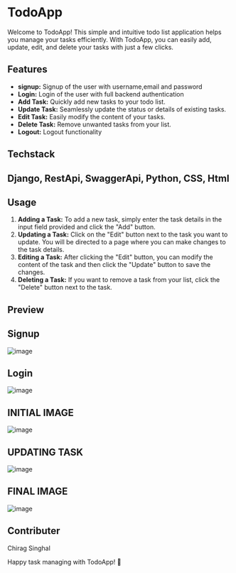 # TodoApp

Welcome to TodoApp! This simple and intuitive todo list application helps you manage your tasks efficiently. With TodoApp, you can easily add, update, edit, and delete your tasks with just a few clicks.

## Features
- **signup:** Signup of the user with username,email and password
- **Login:** Login of the user with full backend authentication
- **Add Task:** Quickly add new tasks to your todo list.
- **Update Task:** Seamlessly update the status or details of existing tasks.
- **Edit Task:** Easily modify the content of your tasks.
- **Delete Task:** Remove unwanted tasks from your list.
- **Logout:** Logout functionality

## Techstack
## Django, RestApi, SwaggerApi, Python, CSS, Html

## Usage
1. **Adding a Task:** To add a new task, simply enter the task details in the input field provided and click the "Add" button.
2. **Updating a Task:** Click on the "Edit" button next to the task you want to update. You will be directed to a page where you can make changes to the task details.
3. **Editing a Task:** After clicking the "Edit" button, you can modify the content of the task and then click the "Update" button to save the changes.
4. **Deleting a Task:** If you want to remove a task from your list, click the "Delete" button next to the task.

## Preview
## Signup
![image](https://github.com/Chiragsinghal24/TODOS/assets/102845461/6691517a-f730-460e-9a56-5af738362c1e)
## Login
![image](https://github.com/Chiragsinghal24/TODOS/assets/102845461/0c649ad4-6057-4344-be6e-5a4dca097cfb)
## INITIAL IMAGE
![image](https://github.com/Chiragsinghal24/TODOS/assets/102845461/11c16eec-6aa8-4e30-a066-79247a0272aa)
## UPDATING TASK
![image](https://github.com/Chiragsinghal24/TODOS/assets/102845461/494062fc-0184-4221-8e83-db1a61757e19)
## FINAL IMAGE
![image](https://github.com/Chiragsinghal24/TODOS/assets/102845461/588396c4-742c-44fb-83b4-3994a940061c)


## Contributer
Chirag Singhal

Happy task managing with TodoApp! 🚀
